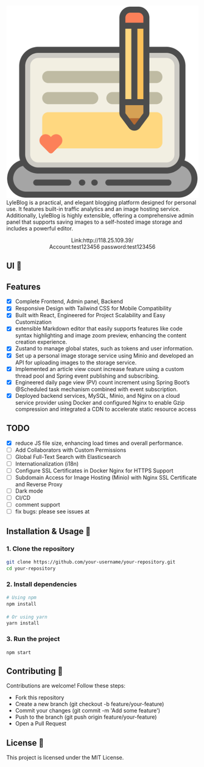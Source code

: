 ![alt text](<博客(blog)_爱给网_aigei_com.png>)
LyleBlog is a practical, and elegant blogging platform designed for personal use. It features built-in traffic analytics and an image hosting service. Additionally, LyleBlog is highly extensible, offering a comprehensive admin panel that supports saving images to a self-hosted image storage and includes a powerful editor.

<div align="center">Link:http://118.25.109.39/</div>
<div align="center">Account:test123456 password:test123456</div>

## UI 📸

## Features

- [x] Complete Frontend, Admin panel, Backend
- [x] Responsive Design with Tailwind CSS for Mobile Compatibility
- [x] Built with React, Engineered for Project Scalability and Easy Customization
- [x] extensible Markdown editor that easily supports features like code syntax highlighting and image zoom preview, enhancing the content creation experience.
- [x] Zustand to manage global states, such as tokens and user information.
- [x] Set up a personal image storage service using Minio and developed an API for uploading images to the storage service.
- [x] Implemented an article view count increase feature using a custom thread pool and Spring event publishing and subscribing.
- [x] Engineered daily page view (PV) count increment using Spring Boot’s @Scheduled task mechanism combined with event subscription.
- [x] Deployed backend services, MySQL, Minio, and Nginx on a cloud service provider using Docker and configured Nginx to enable Gzip compression and integrated a CDN to accelerate static resource access

## TODO

- [x] reduce JS file size, enhancing load times and overall performance.
- [ ] Add Collaborators with Custom Permissions
- [ ] Global Full-Text Search with Elasticsearch
- [ ] Internationalization (i18n)
- [ ] Configure SSL Certificates in Docker Nginx for HTTPS Support
- [ ] Subdomain Access for Image Hosting (Minio) with Nginx SSL Certificate and Reverse Proxy
- [ ] Dark mode
- [ ] CI/CD
- [ ] comment support
- [ ] fix bugs: please see issues at 

## Installation & Usage 🚀

### 1. Clone the repository

```bash
git clone https://github.com/your-username/your-repository.git
cd your-repository
```

### 2. Install dependencies

```bash
# Using npm
npm install

# Or using yarn
yarn install
```

### 3. Run the project

```
npm start
```

## Contributing 🤝

Contributions are welcome! Follow these steps:

- Fork this repository
- Create a new branch (git checkout -b feature/your-feature)
- Commit your changes (git commit -m 'Add some feature')
- Push to the branch (git push origin feature/your-feature)
- Open a Pull Request

## License 📄

This project is licensed under the MIT License.
